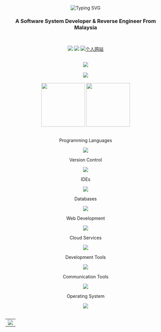 <!DOCTYPE html>
<html lang="en">
  <head>
    <meta charset="UTF-8" />
    <meta http-equiv="X-UA-Compatible" content="IE=edge" />
    <meta name="viewport" content="width=device-width, initial-scale=1.0" />
  </head>
  <body>
    <!-- https://git.io/typing-svg -->
    <p align="center">
      <img
        src="https://readme-typing-svg.herokuapp.com?font=Fira+Code&size=30&pause=1000&center=true&vCenter=true&width=435&lines=Hi+%2C+I'm+LoveDoLove"
        alt="Typing SVG"
      />
    </p>
    <h3 align="center">A Software System Developer & Reverse Engineer From Malaysia</h3>
    <br />
    <!-- 徽章start -->
    <p align="center">
      <!-- Github徽章 -->
      <a href="https://github.com/LoveDoLove" target="_blank"
        ><img src="https://img.shields.io/badge/GitHub-LoveDoLove-brightgreen"
      /></a>
      <!-- Gitee徽章 -->
      <a href="https://gitee.com/LoveDoLove" target="_blank"
        ><img src="https://img.shields.io/badge/Gitee-LoveDoLove-orange"
      /></a>
      <!-- 个人网站徽章 -->
      <a href="https://lovedolove.github.io" target="_blank">
        <img src="https://img.shields.io/badge/website-%E4%B8%AA%E4%BA%BA%E7%BD%91%E7%AB%99-blue" alt="个人网站" />
      </a>
    </p>
    <br />
    <!-- Github奖杯🏆start -->
    <div align="center">
      <img
        src="https://github-profile-trophy.vercel.app/?username=LoveDoLove&theme=onedark&row=1&column=6&no-frame=true&no-bg=true"
      />
    </div>
    <!-- Github奖杯🏆end -->
    <br />
    <!-- Github连续打卡start -->
    <div align="center">
      <img
        align="center"
        src="https://github-readme-streak-stats.herokuapp.com/?user=LoveDoLove&theme=dark&hide_border=true"
      />
    </div>
    <!-- Github连续打卡end -->
    <br />
    <!-- 统计卡片start -->
    <div align="center">
      <img
        height="137px"
        src="https://github-readme-stats.vercel.app/api?username=LoveDoLove&hide_title=true&hide_border=true&show_icons=trueline_height=21&text_color=000&icon_color=000&bg_color=0,ea6161,ffc64d,fffc4d,52fa5a&theme=graywhite"
      />
      <img
        height="137px"
        src="https://github-readme-stats.vercel.app/api/top-langs?username=LoveDoLove&hide_title=true&hide_border=true&layout=compact&langs_count=6&text_color=000&icon_color=fff&bg_color=0,52fa5a,4dfcff,c64dff&theme=graywhite"
      />
    </div>
    <!-- 统计卡片end -->
    <br />
    <!-- 技能start -->
    <div align="center">
      <div align="center">
        <p>Programming Languages</p>
        <img src="https://skillicons.dev/icons?perline=10&i=c,cs,java,js,ts,jquery,php,nodejs,bash,dotnet" />
      </div>
      <div align="center">
        <p>Version Control</p>
        <img src="https://skillicons.dev/icons?perline=10&i=git,github,githubactions,gitlab" />
      </div>
      <div align="center">
        <p>IDEs</p>
        <img src="https://skillicons.dev/icons?perline=10&i=androidstudio,vscode,visualstudio,idea,rider" />
      </div>
      <div align="center">
        <p>Databases</p>
        <img src="https://skillicons.dev/icons?perline=10&i=mysql,firebase,redis" />
      </div>
      <div align="center">
        <p>Web Development</p>
        <img src="https://skillicons.dev/icons?perline=10&i=npm,vue,vite,express,html,css,js,jquery,wordpress" />
      </div>
      <div align="center">
        <p>Cloud Services</p>
        <img src="https://skillicons.dev/icons?perline=10&i=cf,firebase,gcp,aws,azure,vercel,codepen,supabase" />
      </div>
      <div align="center">
        <p>Development Tools</p>
        <img src="https://skillicons.dev/icons?perline=10&i=gradle,maven,postman,selenium" />
      </div>
      <div align="center">
        <p>Communication Tools</p>
        <img src="https://skillicons.dev/icons?perline=10&i=discord,gmail,instagram" />
      </div>
      <div align="center">
        <p>Operating System</p>
        <img src="https://skillicons.dev/icons?perline=10&i=windows,linux,debian,ubuntu" />
      </div>
    </div>
    <!-- 技能end -->
    <br />
    <table align="center">
      <tr>
        <td>
          <img src="https://github-readme-activity-graph.vercel.app/graph?username=LoveDoLove&theme=github" />
        </td>
      </tr>
    </table>
  </body>
</html>
